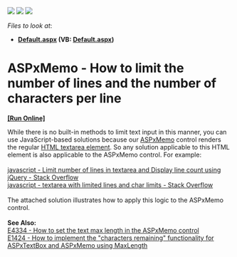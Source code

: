 <!-- default badges list -->
![](https://img.shields.io/endpoint?url=https://codecentral.devexpress.com/api/v1/VersionRange/128531023/15.1.10%2B)
[![](https://img.shields.io/badge/Open_in_DevExpress_Support_Center-FF7200?style=flat-square&logo=DevExpress&logoColor=white)](https://supportcenter.devexpress.com/ticket/details/T359681)
[![](https://img.shields.io/badge/📖_How_to_use_DevExpress_Examples-e9f6fc?style=flat-square)](https://docs.devexpress.com/GeneralInformation/403183)
<!-- default badges end -->
<!-- default file list -->
*Files to look at*:

* **[Default.aspx](./CS/Default.aspx) (VB: [Default.aspx](./VB/Default.aspx))**
<!-- default file list end -->
# ASPxMemo - How to limit the number of lines and the number of characters per line
<!-- run online -->
**[[Run Online]](https://codecentral.devexpress.com/t359681/)**
<!-- run online end -->


While there is no built-in methods to limit text input in this manner, you can use JavaScript-based solutions because our <a href="https://documentation.devexpress.com/#AspNet/clsDevExpressWebASPxMemotopic">ASPxMemo</a> control renders the regular <a href="http://www.w3schools.com/tags/tag_textarea.asp">HTML textarea element</a>. So any solution applicable to this HTML element is also applicable to the ASPxMemo control. For example:<br><br><a href="http://stackoverflow.com/questions/6501043/limit-number-of-lines-in-textarea-and-display-line-count-using-jquery">javascript - Limit number of lines in textarea and Display line count using jQuery - Stack Overflow</a> <br><a href="http://stackoverflow.com/questions/14259580/textarea-with-limited-lines-and-char-limits">javascript - textarea with limited lines and char limits - Stack Overflow</a> <br><br>The attached solution illustrates how to apply this logic to the ASPxMemo control.<br><br><strong>See Also:</strong><br><a href="https://www.devexpress.com/Support/Center/p/E4334">E4334 - How to set the text max length in the ASPxMemo control</a> <br><a href="https://www.devexpress.com/Support/Center/p/E1424">E1424 - How to implement the "characters remaining" functionality for ASPxTextBox and ASPxMemo using MaxLength</a>

<br/>


